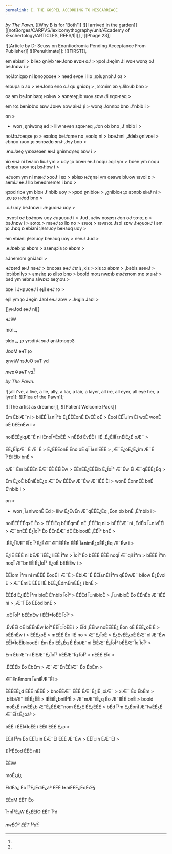 ```yaml
---
permalink: I. THE GOSPEL ACCORDING TO MISCARRIAGE
---
```


*by The Pawn.* 
[[Why B is for 'Both']]
![[I arrived in the garden]]
[[notBorges/CARPVS/lexicomythography/unit/Æcademy of Æschertology/ARTICLES, REFS/I|I]] ,![[Phage 23]]


![[Article by Dr Seuss on Enantiodromia Pending Acceptance From Publisher]]
![[Penultimate]]:
![[FIRST]],



 >
 ɘm ɘbiƨni >
bliʜɔ ϱniγb ɿɘʜɈonɒ ɘvɒʜ oɈ >
 ʞool Ɉʜϱim Ɉi woʜ wonʞ oɈ bɘɈnɒw i >
 >
 noiɈɒɿiqƨɒ ni lɒnoϱɒxɘʜ >
 nɘɘd ɘvɒʜ i llɒ ,ɿɒlυϱnɒiɿɈ oƨ >
 >
 ɘɿɒυpƨ ɒ ƨɒ >
 ɿɘʜɈonɒ ɘno oɈ qυ ϱniɔɒʇ >
 ,ƨɿoɿɿim ƨɒ γɈilɒυb bnɒ >
 >
 oƨ ɘm bɘɈɒniɔƨɒʇ ʜɔiʜw >
 ɘɔnɘɿɘʇʇib ɿυoγ ƨɒw Ɉi ƨqɒʜɿɘq >
 >
 ɘm ɿoʇ bɘniɒbɿo ƨɒw Ɉɒʜw ƨɒw ƨiʜɈ ʇi >
 wonʞ Ɉonnɒɔ bnɒ Ɉ'nbib i >
 >
 on >
- won ,ϱniwonʞ ɘd >
 lliw ɿɘvɘn ƨqɒʜɿɘq ,Ɉon ob bnɒ ,Ɉ'nbib i >
 >
 noiɈɒɈɔɘqxɘ ʇo >
 ɘɔɒlɒq bɘiɈqmɘ nɒ ,ɘɔɒlq ni >
 bɒɘɈƨni ,Ɉdɘb ϱnivɒɘl >
 ƨbnɒʜ ɿυoγ ʇo ɘɔnɘƨdɒ ɘʜɈ ,Ɉɘγ bnɒ >
 >
.ɘɿυɈƨɘϱ γɿɒƨƨɘɔɘn ɘʜɈ ϱnimɿoʇɿɘq ƨɒw i >
 >
 ɿiɒ ɘʜɈ ni bɘƨiɒɿ liɒɈ γm >
 υoγ ʇo bɒɘʜ ɘʜɈ noqυ ƨqil γm >
 bɒɘʜ γm noqυ ƨbnɒʜ ɿυoγ ɿoʇ bɘɈiɒw i >
 >
 ʜɈυom γm ni mɘʜɈ ʞooɈ i ƨɒ >
 ɘbiƨɒ ʜɈϱnɘl γm qɘɘwƨ blυow ɿɘvol ɒ >
 ƨɘmiɈ ɘʜɈ llɒ bɘɿɘdmɘmɘɿ i bnɒ >
 >
 ʞɔɒd ɿiɒʜ γm bloʜ Ɉ'nbib υoγ >
 ʞɔɒd ϱnibloʜ >
 ,ϱnibloʜ ʇo ɘɔnɒb ƨiʜɈ ni >
 ,ƨυ ʇo ʜɈod bnɒ >
 >
 .oɈ υoγ bɘɈnɒw i ɈʜϱυoʜɈ υoγ >
 >
 .ɘvɒɘl oɈ bɘɈnɒw υoγ ɈʜϱυoʜɈ i >
 Ɉυd ,ʜɈiw noʞɔɘɿ Ɉon oɈ ɘɔɿoʇ ɒ >
 bɘɈnɒw i >
 ɘɔɿoʇ >
 mɘʜɈ ʇo llɒ no >
 ƨɿυoʇ >
 ɿɘvɘɿoʇ Ɉƨol ƨɒw ɈʜϱυoʜɈ i ɘm ʇo Ɉɿɒq ɒ ɘbiƨni ʇlɘƨɿυoγ bɘʜƨυq υoγ >
 >
 ɘm ɘbiƨni ʇlɘƨɿυoγ bɘʜƨυq υoγ >
 nɘʜɈ Ɉυd >
 >
 .ʜɈɒɘb ʇo ɘbɒm >
 ƨƨɘnʞɔiƨ ʇo ɘbɒm >
 >
 ƨɈnɘmom ϱniɈƨɒl >
 >
 ʜɈɒɘɿd ɘʜɈ nɘʜɈ >
 bnoɔɘƨ ɘʜɈ Ɉƨɿiʇ ,xiƨ >
 xiƨ ʇo ɘbɒm >
 ,bɘbiƨ ɘɘɿʜɈ >
 lɒɔiɿbnilγɔ >
 ƨmƨiɿq ʇo ƨllɘɔ bnɒ >
 boold moɿʇ nwɒɿb ƨɿɘɈƨnom ɘɿɒ ɘɿɘʜɈ >
 bɘd γm ɿɘbnυ ƨlwɒɿɔ ƨɘϱɿoઘ >
 >
 bɒʜ i ɈʜϱυoʜɈ i ɘʇil ɘʜɈ ɿo >
 >
 ɘʇil γm ʇo Ɉʜϱin Ɉƨɒl ɘʜɈ ƨɒw >
 Ɉʜϱin Ɉƨɒl >

]]γʜɈod ɘʜɈ nI[[

ʜɈiW

 moɿᆿ

 ɘldɒᆿ ʇo γɿɘdiɿઘ ɘʜɈ ϱniɈɒɿɒqɘƧ

 ɈɒoM ɘʜT ʇo

 ϱnγɿW ɿɘɈυO ɘʜT γd

*nwɒԳ ɘʜT γd*[^1]

[^1]:


*by The Pawn.* 


 ![[all i've, a live, a lie, ally, a liar, a lair, a layer, all ire, all eyer, all eye her, a lyre]]: ![[Plea of the Pawn]];

![[The artist as dreamer]],
![[Patient Welcome Pack]]


 >
 Ém ÉbiÆ¨ni >
bliÊÉ Ï±niÎ³b É¿ÉÊÉonÉ ÉvÉÊ oÉ >
 Êool ÉÊÏ±im Éi woÊ wonÊ oÉ bÉÉnÉw i >
 >
 noiÉÉÉ¿iqÆ¨É ni lÉnoÏ±ÉxÉÊ >
 nÉÉd ÉvÉÊ i llÉ ,É¿ÉlÏÏ±nÉiÉ¿É oÆ¨ >
 >
 ÉÉ¿ÉÏpÆ¨ É Æ¨É >
 É¿ÉÊÉonÉ Éno oÉ qÏ Ï±niÉÉÊ >
 ,Æ¨É¿oÉ¿É¿im Æ¨É Î³ÉilÉÏb bnÉ >
 >
 oÆ¨ Ém bÉÉÉniÉÆ¨ÉÊ ÊÉiÊw >
 ÉÉnÉÉ¿ÉÊÊib É¿ÏoÎ³ Æ¨Éw Éi Æ¨qÉÊÉ¿Éq >
 >
 Ém É¿oÊ bÉniÉbÉ¿o Æ¨Éw ÉÉÊw Æ¨Éw Æ¨iÊÉ Êi >
 wonÊ ÉonnÉÉ bnÉ É'nbib i >
 >
 on >
- won ,Ï±niwonÊ Éd >
 lliw É¿ÉvÉn Æ¨qÉÊÉ¿Éq ,Éon ob bnÉ ,É'nbib i >
 >
 noiÉÉÉÉÉqxÉ Êo >
 ÉÉÉlÉq bÉiÉqmÉ nÉ ,ÉÉÉlq ni >
 bÉÉÉÆ¨ni ,ÉdÉb Ï±nivÉÉl >
 Æ¨bnÉÊ É¿ÏoÎ³ Êo ÉÉnÉÆ¨dÉ ÉbloodÉ ,ÉÉÎ³ bnÉ >
 >
.ÉÉ¿ÏÉÆ¨ÉÏ± Î³É¿ÉÆ¨Æ¨ÉÉÉn ÉÊÉ Ï±nimÉ¿oÊÉ¿Éq Æ¨Éw i >
 >
 É¿iÉ ÉÊÉ ni bÉÆ¨iÉÉ¿ liÉÉ Î³m >
 ÏoÎ³ Êo bÉÉÊ ÉÊÉ noqÏ Æ¨qil Î³m >
 bÉÉÊ Î³m noqÏ Æ¨bnÉÊ É¿ÏoÎ³ É¿oÊ bÉÉiÉw i >
 >
 ÊÉÏom Î³m ni mÉÊÉ ÊooÉ i Æ¨É >
 ÉbiÆ¨É ÊÉÏ±nÉl Î³m qÉÉwÆ¨ blÏow É¿Évol É >
 Æ¨ÉmiÉ ÉÊÉ llÉ bÉÉ¿ÉdmÉmÉÉ¿ i bnÉ >
 >
 ÊÉÉd É¿iÉÊ Î³m bloÊ É'nbib ÏoÎ³ >
 ÊÉÉd Ï±nibloÊ >
 ,Ï±nibloÊ Êo ÉÉnÉb Æ¨iÊÉ ni >
 ,Æ¨Ï Êo ÊÉod bnÉ >
 >
 .oÉ ÏoÎ³ bÉÉnÉw i ÉÊÏ±ÏoÊÉ ÏoÎ³ >
 >
 .ÉvÉÉl oÉ bÉÉnÉw ÏoÎ³ ÉÊÏ±ÏoÊÉ i >
 ÉÏd ,ÊÉiw noÊÉÉÉ¿ Éon oÉ ÉÉÉ¿oÊ É >
 bÉÉnÉw i >
 ÉÉÉ¿oÊ >
 mÉÊÉ Êo llÉ no >
 Æ¨É¿ÏoÊ >
 É¿ÉvÉÉ¿oÊ ÉÆ¨ol Æ¨Éw ÉÊÏ±ÏoÊÏbloodÉ i Ém Êo ÉÉ¿Éq É ÉbiÆ¨ni ÊlÉÆ¨É¿ÏoÎ³ bÉÊÆ¨Ïq ÏoÎ³ >
 >
 Ém ÉbiÆ¨ni ÊlÉÆ¨É¿ÏoÎ³ bÉÊÆ¨Ïq ÏoÎ³ >
 nÉÊÉ ÉÏd >
 >
 .ÊÉÉÉb Êo ÉbÉm >
 Æ¨Æ¨ÉnÊÉiÆ¨ Êo ÉbÉm >
 >
 Æ¨ÉnÉmom Ï±niÉÆ¨Él >
 >
 ÊÉÉÉÉ¿d ÉÊÉ nÉÊÉ >
 bnoÉÉÆ¨ ÉÊÉ ÉÆ¨É¿iÊ ,xiÆ¨ >
 xiÆ¨ Êo ÉbÉm >
 ,bÉbiÆ¨ ÉÉÉ¿ÊÉ >
 lÉÉiÉ¿bnilÎ³É >
 Æ¨mÆ¨iÉ¿q Êo Æ¨llÉÉ bnÉ >
 boold moÉ¿Ê nwÉÉ¿b Æ¨É¿ÉÉÆ¨nom ÉÉ¿É ÉÉ¿ÉÊÉ >
 bÉd Î³m É¿ÉbnÏ Æ¨lwÉÉ¿É Æ¨ÉÏ±É¿oàª >
 >
 bÉÊ i ÉÊÏ±ÏoÊÉ i ÉÊil ÉÊÉ É¿o >
 >
 ÉÊil Î³m Êo ÉÊÏ±in ÉÆ¨Él ÉÊÉ Æ¨Éw >
 ÉÊÏ±in ÉÆ¨Él >

]]Î³ÊÉod ÉÊÉ nI[[

ÊÉiW

 moÉ¿á¿

 ÉldÉá¿ Êo Î³É¿ÉdiÉ¿àª ÉÊÉ Ï±niÉÉÉ¿ÉqÉÆ§

 ÉÉoM ÉÊT Êo

 Ï±nÎ³É¿W É¿ÉÉÏO ÉÊT Î³d

*nwÉÔ³ ÉÊT Î³d*[^1]

[^1]:Out Out Briefest  Story  Stretching back  Stretching out  Out brief  Burning  {REDACTED} I could say it is wax being poured down my throat, making me dry heave like your cock used to, but you don’t deserve the fucking metaphor. There is no romance to how you pulverised everything that once glowed in an orange flicker.


